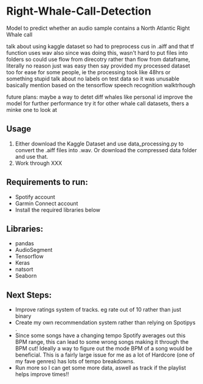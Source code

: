 # Right-Whale-Call-Detection
Model to predict whether an audio sample contains a North Atlantic Right Whale call

talk about using kaggle dataset so had to preprocess cus in .aiff and that tf function uses wav
also since was doing this, wasn't hard to put files into folders so could use flow from direcotry rather than flow from dataframe, literally no reason just was easy
then say provided my processed dataset too for ease for some people, ie the processing took like 48hrs or something stupid
talk about no labels on test data so it was unusable basically
mention based on the tensorflow speech recognition walktrhough

future plans:
maybe a way to detet diff whales like personal id
improve the model for further performance
try it for other whale call datasets, thers a minke one to look at 


## Usage
1) Either download the Kaggle Dataset and use data_processing.py to convert the .aiff files into .wav. Or download the compressed data folder and use that.
2) Work through XXX

## Requirements to run:
* Spotify account
* Garmin Connect account
* Install the required libraries below

## Libraries:
* pandas
* AudioSegment
* Tensorflow
* Keras
* natsort
* Seaborn

## Next Steps:
* Improve ratings system of tracks. eg rate out of 10 rather than just binary
* Create my own recommendation system rather than relying on Spotipys .
* Since some songs have a changing tempo Spotify averages out this BPM range, this can lead to some wrong songs making it through the BPM cut! Ideally a way to figure out the mode BPM of a song would be beneficial. This is a fairly large issue for me as a lot of Hardcore (one of my fave genres) has lots of tempo breakdowns.
* Run more so I can get some more data, aswell as track if the playlist helps improve times!!
